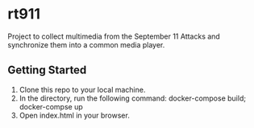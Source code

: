 # rt911

Project to collect multimedia from the September 11 Attacks and synchronize them into a common media player.

## Getting Started

1. Clone this repo to your local machine.
2. In the directory, run the following command: docker-compose build; docker-compse up
3. Open index.html in your browser.
